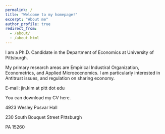 ```yaml
---
permalink: /
title: "Welcome to my homepage!"
excerpt: "About me"
author_profile: true
redirect_from: 
  - /about/
  - /about.html
---
```


I am a Ph.D. Candidate in the Department of Economics at University of Pittsburgh.

My primary research areas are Empirical Industiral Organization, Econometrics, and Applied Microeocnomics. I am particularly interested in Antitrust issues, and regulation on sharing economy.

E-mail: jin.kim at pitt dot edu

You can download my CV here.





 4923 Wesley Posvar Hall 
 
 230 South Bouquet Street Pittsburgh
 
 PA 15260
